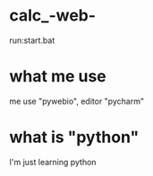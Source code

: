 # calc_-web-
run:start.bat
# what me use
me use "pywebio", editor "pycharm"
# what is "python"
I'm just learning python

